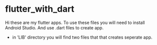 # flutter_with_dart
Hi these are my flutter apps.
To use these files you will need to install Android Studio.
And use .dart files to create app.

- in 'LIB' directory you will find two files that that creates seperate app.
